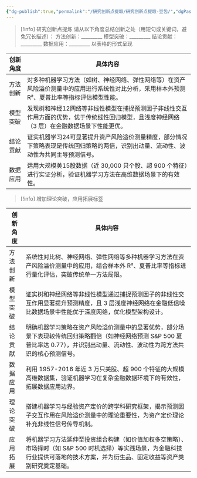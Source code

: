```yaml
---
{"dg-publish":true,"permalink":"/研究创新点提取/研究创新点提取-豆包/","dgPassFrontmatter":true,"created":"2025-06-15T21:21:09.172+08:00"}
---
```



> [!info]
> 研究创新点提炼
> 请从以下角度总结创新之处（用短句或关键词，避免冗长描述）：
> 方法创新：_________
> 模型突破：_________
> 结论贡献：_________
> 数据应用：_________
> 以表格的形式呈现

| 创新角度 | 具体内容                                                                     |
| ---- | ------------------------------------------------------------------------ |
| 方法创新 | 对多种机器学习方法（如树、神经网络、弹性网络等）在资产风险溢价测量中的应用进行系统性对比分析，采用样本外预测 R²、夏普比率等指标评估模型性能。 |
| 模型突破 | 发现树和神经12网络等非线性模型在捕捉预测因子非线性交互作用方面的优势，优于传统线性回归模型，且浅度神经网络（3 层）在金融数据场景下性能更优。 |
| 结论贡献 | 证实机器学习24可显著提升资产风险溢价测量精度，部分情况下策略表现是传统回归策略的两倍，识别出动量、流动性、波动性为共同主导预测信号。      |
| 数据应用 | 运用大规模美15股数据（近 30,000 只个股、超 900 个特征）进行实证分析，验证机器学习方法在高维数据场景下的有效性。          |

> [!info]
> 增加理论突破，应用拓展标签

|创新角度|具体内容|
|---|---|
|方法创新|系统性对比树、神经网络、弹性网络等多种机器学习方法在资产风险溢价测量中的应用，结合样本外 R²、夏普比率等指标进行量化评估，突破传统单一方法局限。|
|模型突破|证实树和神经网络等非线性模型通过捕捉预测因子的非线性交互作用显著提升预测精度，且 3 层浅度神经网络在金融低信噪比数据场景中性能优于深度网络，优化模型架构设计。|
|结论贡献|明确机器学习策略在资产风险溢价测量中的显著优势，部分场景下表现较传统回归策略翻倍（如神经网络预测 S&P 500 夏普比率达 0.77），并识别出动量、流动性、波动性为跨方法共识的核心预测信号。|
|数据应用|利用 1957-2016 年近 3 万只美股、超 900 个特征的大规模高维数据集，验证机器学习在复杂金融数据环境下的有效性，拓展数据应用边界。|
|理论突破|搭建机器学习与经验资产定价的跨学科研究框架，揭示预测因子交互作用在风险溢价测量中的理论重要性，为资产定价理论补充非线性信号传导机制。|
|应用拓展|将机器学习方法延伸至投资组合构建（如价值加权多空策略）、市场择时（如 S&P 500 时机选择）等实践场景，为金融科技行业提供可落地的技术方案，并为衍生品、固定收益等资产类别研究奠定基础。|
